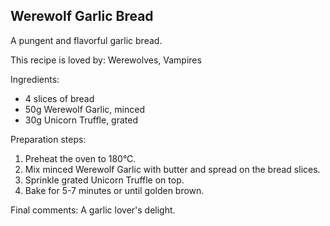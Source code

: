 ## Werewolf Garlic Bread

A pungent and flavorful garlic bread.

This recipe is loved by: Werewolves, Vampires

Ingredients:

* 4 slices of bread
* 50g Werewolf Garlic, minced
* 30g Unicorn Truffle, grated

Preparation steps:

1. Preheat the oven to 180°C.
2. Mix minced Werewolf Garlic with butter and spread on the bread slices.
3. Sprinkle grated Unicorn Truffle on top.
4. Bake for 5-7 minutes or until golden brown.

Final comments: A garlic lover's delight.

